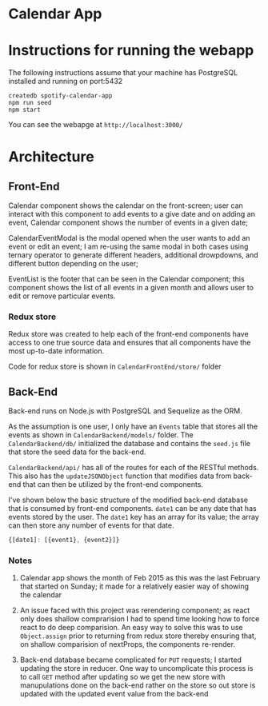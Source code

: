 # Calendar App

# Instructions for running the webapp

The following instructions assume that your machine has PostgreSQL installed and running on port:5432

    createdb spotify-calendar-app
    npm run seed
    npm start

You can see the webapge at `http://localhost:3000/`

# Architecture


## Front-End

Calendar component shows the calendar on the front-screen; user can interact with this component to add events to a give date and on adding an event, Calendar component shows the number of events in a given date;

CalendarEventModal is the modal opened when the user wants to add an event or edit an event; I am re-using the same modal in both cases using ternary operator to generate different headers, additional drowpdowns, and different button depending on the user;

EventList is the footer that can be seen in the Calendar component; this component shows the list of all events in a given month and allows user to edit or remove particular events.

### Redux store

Redux store was created to help each of the front-end components have access to one true source data and ensures that all components have the most up-to-date information.

Code for redux store is shown in `CalendarFrontEnd/store/` folder

## Back-End

Back-end runs on Node.js with PostgreSQL and Sequelize as the ORM.

As the assumption is one user, I only have an `Events` table that stores all the events as shown in `CalendarBackend/models/` folder. The `CalendarBackend/db/` initialized the database and contains the `seed.js` file that store the seed data for the back-end.

`CalendarBackend/api/` has all of the routes for each of the RESTful methods. This also has the `updateJSONObject` function that modifies data from back-end that can then be utilized by the front-end components.

I've shown below the basic structure of the modified back-end database that is consumed by front-end components. `date1` can be any date that has events stored by the user. The `date1` key has an array for its value; the array can then store any number of events for that date.

```javascript
{[date1]: [{event1}, {event2}]}
```

### Notes

1. Calendar app shows the month of Feb 2015 as this was the last February that started on Sunday; it made for a relatively easier way of showing the calendar

2. An issue faced with this project was rerendering component; as react only does shallow comprarision I had to spend time looking how to force react to do deep comparision. An easy way to solve this was to use `Object.assign` prior to returning from redux store thereby ensuring that, on shallow comparision of nextProps, the components re-render.

3. Back-end database became complicated for `PUT` requests; I started updating the store in reducer. One way to uncomplicate this process is to call `GET` method after updating so we get the new store with manupulations done on the back-end rather on the store so out store is updated with the updated event value from the back-end


